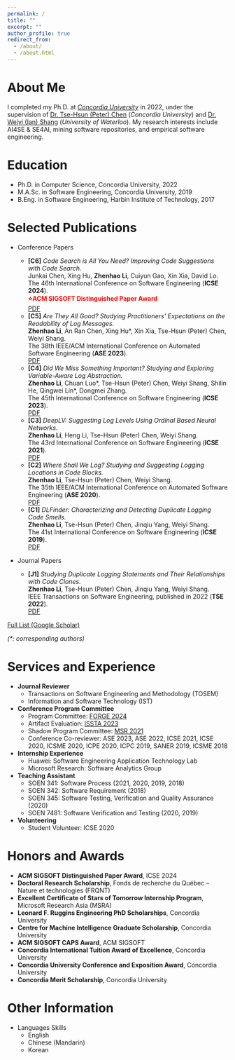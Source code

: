 ```yaml
---
permalink: /
title: ""
excerpt: ""
author_profile: true
redirect_from: 
  - /about/
  - /about.html
---
```



<span class='anchor' id='about-me'></span>

About Me
======
I completed my Ph.D. at [_Concordia University_](https://www.concordia.ca/) in 2022, under the supervision of [Dr. Tse-Hsun (Peter) Chen](https://petertsehsun.github.io/) (_Concordia University_) and [Dr. Weiyi (Ian) Shang](https://ece.uwaterloo.ca/~wshang/) (_University of Waterloo_). My research interests include AI4SE & SE4AI, mining software repositories, and empirical software engineering. 

Education
======
* Ph.D. in Computer Science, Concordia University, 2022
* M.A.Sc. in Software Engineering, Concordia University, 2019
* B.Eng. in Software Engineering, Harbin Institute of Technology, 2017

<span class='anchor' id='publications'></span>

Selected Publications
======
* Conference Papers
  * **[C6]** *Code Search is All You Need? Improving Code Suggestions with Code Search.*\
  Junkai Chen, Xing Hu, **Zhenhao Li**, Cuiyun Gao, Xin Xia, David Lo.\
  The 46th International Conference on Software Engineering (**ICSE 2024**).\
  <span style="color:red">**⭐ACM SIGSOFT Distinguished Paper Award**</span> \
  [PDF](https://ginolzh.github.io/papers/ICSE2024_Code_Suggestion.pdf)
  * **[C5]** *Are They All Good? Studying Practitioners' Expectations on the Readability of Log Messages.*\
  **Zhenhao Li**, An Ran Chen, Xing Hu\*, Xin Xia, Tse-Hsun (Peter) Chen, Weiyi Shang.\
  The 38th IEEE/ACM International Conference on Automated Software Engineering (**ASE 2023**).\
  [PDF](https://ginolzh.github.io/papers/ASE2023_Log_Message_Readability.pdf)
  * **[C4]** *Did We Miss Something Important? Studying and Exploring Variable-Aware Log Abstraction.*\
  **Zhenhao Li**, Chuan Luo\*, Tse-Hsun (Peter) Chen, Weiyi Shang, Shilin He, Qingwei Lin\*, Dongmei Zhang.\
  The 45th International Conference on Software Engineering (**ICSE 2023**).\
  [PDF](https://ginolzh.github.io/papers/ICSE2023_Log_Var_Aware_.pdf)
  * **[C3]** *DeepLV: Suggesting Log Levels Using Ordinal Based Neural Networks.*\
  **Zhenhao Li**, Heng Li, Tse-Hsun (Peter) Chen, Weiyi Shang.\
  The 43rd International Conference on Software Engineering (**ICSE 2021**).\
  [PDF](https://ginolzh.github.io/papers/ICSE2021_Log_Level.pdf)
  * **[C2]** *Where Shall We Log? Studying and Suggesting Logging Locations in Code Blocks.*\
  **Zhenhao Li**, Tse-Hsun (Peter) Chen, Weiyi Shang.\
  The 35th IEEE/ACM International Conference on Automated Software Engineering (**ASE 2020**).\
  [PDF](https://ginolzh.github.io/papers/ASE2020_Where_to_Log.pdf)
  * **[C1]** *DLFinder: Characterizing and Detecting Duplicate Logging Code Smells.*\
  **Zhenhao Li**, Tse-Hsun (Peter) Chen, Jinqiu Yang, Weiyi Shang.\
  The 41st International Conference on Software Engineering (**ICSE 2019**).\
  [PDF](https://ginolzh.github.io/papers/ICSE2019_Dup_Log.pdf)

* Journal Papers
  * **[J1]** *Studying Duplicate Logging Statements and Their Relationships with Code Clones.*\
  **Zhenhao Li**, Tse-Hsun (Peter) Chen, Jinqiu Yang, Weiyi Shang.\
  IEEE Transactions on Software Engineering, published in 2022 (**TSE 2022**).\
  [PDF](https://ginolzh.github.io/papers/TSE_Duplicate_Log.pdf)


[Full List (Google Scholar)](https://scholar.google.com/citations?hl=zh-CN&user=StfHC9AAAAAJ)

_(*: corresponding authors)_

<span class='anchor' id='services'></span>

Services and Experience
======
* **Journal Reviewer**
  * Transactions on Software Engineering and Methodology (TOSEM)
  * Information and Software Technology (IST)
* **Conference Program Committee**
  * Program Committee: [FORGE 2024](https://conf.researchr.org/track/forge-2024/forge-2024-papers) 
  * Artifact Evaluation: [ISSTA 2023](https://conf.researchr.org/track/issta-2023/issta-2023-artifact-evaluation)
  * Shadow Program Committee: [MSR 2021](https://2021.msrconf.org/committee/msr-2021-shadow-pc-shadow-pc-committee)
  * Conference Co-reviewer: ASE 2023, ASE 2022, ICSE 2021, ICSE 2020, ICSME 2020, ICPE 2020, ICPC 2019, SANER 2019, ICSME 2018
* **Internship Experience**
  * Huawei: Software Engineering Application Technology Lab
  * Microsoft Research: Software Analytics Group
* **Teaching Assistant**
  * SOEN 341: Software Process (2021, 2020, 2019, 2018)
  * SOEN 342: Software Requirement (2018)
  * SOEN 345: Software Testing, Verification and Quality Assurance (2020)
  * SOEN 7481: Software Verification and Testing (2020, 2019)
* **Volunteering**
  * Student Volunteer: ICSE 2020
  

Honors and Awards
======
* **ACM SIGSOFT Distinguished Paper Award**, ICSE 2024
* **Doctoral Research Scholarship**, Fonds de recherche du Québec – Nature et technologies (FRQNT)
* **Excellent Certificate of Stars of Tomorrow Internship Program**, Microsoft Research Asia (MSRA)
* **Leonard F. Ruggins Engineering PhD Scholarships**, Concordia University
* **Centre for Machine Intelligence Graduate Scholarship**, Concordia University
* **ACM SIGSOFT CAPS Award**, ACM SIGSOFT
* **Concordia International Tuition Award of Excellence**, Concordia University
* **Concordia University Conference and Exposition Award**, Concordia University
* **Concordia Merit Scholarship**, Concordia University

Other Information
======
* Languages Skills
  * English
  * Chinese (Mandarin)
  * Korean
